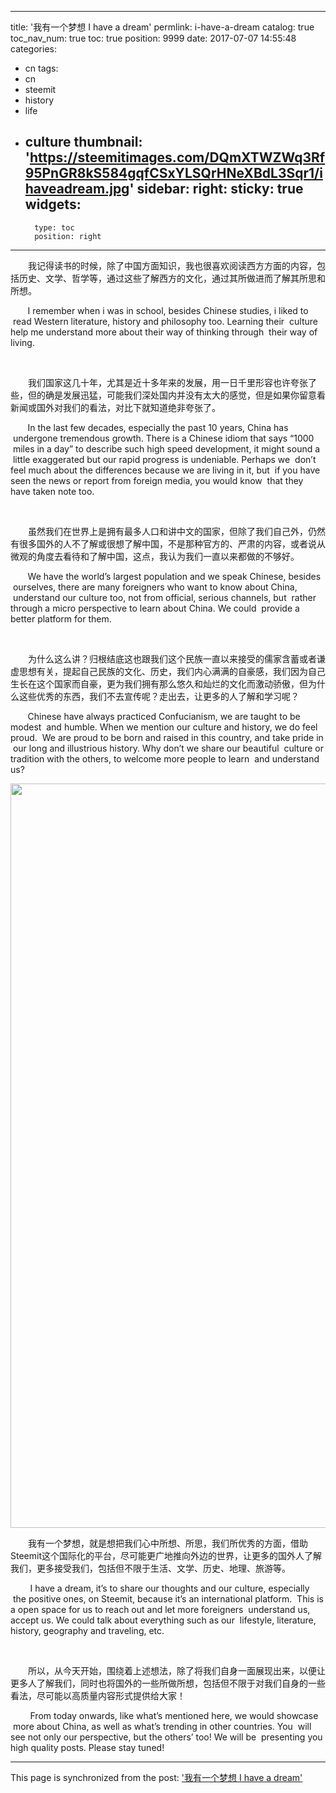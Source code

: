 
---
title: '我有一个梦想 I have a dream'
permlink: i-have-a-dream
catalog: true
toc_nav_num: true
toc: true
position: 9999
date: 2017-07-07 14:55:48
categories:
- cn
tags:
- cn
- steemit
- history
- life
- culture
thumbnail: 'https://steemitimages.com/DQmXTWZWq3Rf95PnGR8kS584gqfCSxYLSQrHNeXBdL3Sqr1/ihaveadream.jpg'
sidebar:
    right:
        sticky: true
widgets:
    -
        type: toc
        position: right
---


<html>
<p>　　我记得读书的时候，除了中国方面知识，我也很喜欢阅读西方方面的内容，包括历史、文学、哲学等，通过这些了解西方的文化，通过其所做进而了解其所思和所想。</p>
<p>&nbsp;&nbsp;&nbsp;&nbsp;&nbsp;&nbsp;&nbsp;I remember when i was in school, besides Chinese studies, i liked to &nbsp;read Western literature, history and philosophy too. Learning their &nbsp;culture help me understand more about their way of thinking through &nbsp;their way of living.&nbsp;&nbsp;</p>
<p><br></p>
<p>　　我们国家这几十年，尤其是近十多年来的发展，用一日千里形容也许夸张了些，但的确是发展迅猛，可能我们深处国内并没有太大的感觉，但是如果你留意看新闻或国外对我们的看法，对比下就知道绝非夸张了。</p>
<p>&nbsp;&nbsp;&nbsp;&nbsp;&nbsp;&nbsp;&nbsp;In the last few decades, especially the past 10 years, China has &nbsp;undergone tremendous growth. There is a Chinese idiom that says “1000 &nbsp;miles in a day” to describe such high speed development, it might sound a &nbsp;little exaggerated but our rapid progress is undeniable. Perhaps we &nbsp;don’t feel much about the differences because we are living in it, but &nbsp;if you have seen the news or report from foreign media, you would know &nbsp;that they have taken note too.&nbsp;&nbsp;</p>
<p><br></p>
<p>　　虽然我们在世界上是拥有最多人口和讲中文的国家，但除了我们自己外，仍然有很多国外的人不了解或很想了解中国，不是那种官方的、严肃的内容，或者说从微观的角度去看待和了解中国，这点，我认为我们一直以来都做的不够好。</p>
<p>&nbsp;&nbsp;&nbsp;&nbsp;&nbsp;&nbsp;&nbsp;We have the world’s largest population and we speak Chinese, besides &nbsp;ourselves, there are many foreigners who want to know about China, &nbsp;understand our culture too, not from official, serious channels, but &nbsp;rather through a micro perspective to learn about China. We could &nbsp;provide a better platform for them.&nbsp;&nbsp;</p>
<p><br></p>
<p>　　为什么这么讲？归根结底这也跟我们这个民族一直以来接受的儒家含蓄或者谦虚思想有关，提起自己民族的文化、历史，我们内心满满的自豪感，我们因为自己生长在这个国家而自豪，更为我们拥有那么悠久和灿烂的文化而激动骄傲，但为什么这些优秀的东西，我们不去宣传呢？走出去，让更多的人了解和学习呢？</p>
<p>&nbsp;&nbsp;&nbsp;&nbsp;&nbsp;&nbsp;&nbsp;Chinese have always practiced Confucianism, we are taught to be modest &nbsp;and humble. When we mention our culture and history, we do feel proud. &nbsp;We are proud to be born and raised in this country, and take pride in &nbsp;our long and illustrious history. Why don’t we share our beautiful &nbsp;culture or tradition with the others, to welcome more people to learn &nbsp;and understand us?&nbsp;</p>
<p><img src="https://steemitimages.com/DQmXTWZWq3Rf95PnGR8kS584gqfCSxYLSQrHNeXBdL3Sqr1/ihaveadream.jpg" width="1488" height="1191"/></p>
<p>　　我有一个梦想，就是想把我们心中所想、所思，我们所优秀的方面，借助Steemit这个国际化的平台，尽可能更广地推向外边的世界，让更多的国外人了解我们，更多接受我们，包括但不限于生活、文学、历史、地理、旅游等。</p>
<p>&nbsp;&nbsp; &nbsp;&nbsp;&nbsp;&nbsp;&nbsp;I have a dream, it’s to share our thoughts and our culture, especially &nbsp;the positive ones, on Steemit, because it’s an international platform. &nbsp;This is a open space for us to reach out and let more foreigners &nbsp;understand us, accept us. We could talk about everything such as our &nbsp;lifestyle, literature, history, geography and traveling, etc.&nbsp;&nbsp;</p>
<p><br></p>
<p>　　所以，从今天开始，围绕着上述想法，除了将我们自身一面展现出来，以便让更多人了解我们，同时也将国外的一些所做所想，包括但不限于对我们自身的一些看法，尽可能以高质量内容形式提供给大家！&nbsp;</p>
<p>&nbsp;&nbsp;&nbsp;&nbsp;&nbsp;&nbsp;&nbsp;&nbsp;From today onwards, like what’s mentioned here, we would showcase &nbsp;more about China, as well as what’s trending in other countries. You &nbsp;will see not only our perspective, but the others’ too! We will be &nbsp;presenting you high quality posts. Please stay tuned!</p>
</html>

- - -

This page is synchronized from the post: ['我有一个梦想 I have a dream'](https://steemit.com/@rivalhw/i-have-a-dream)
